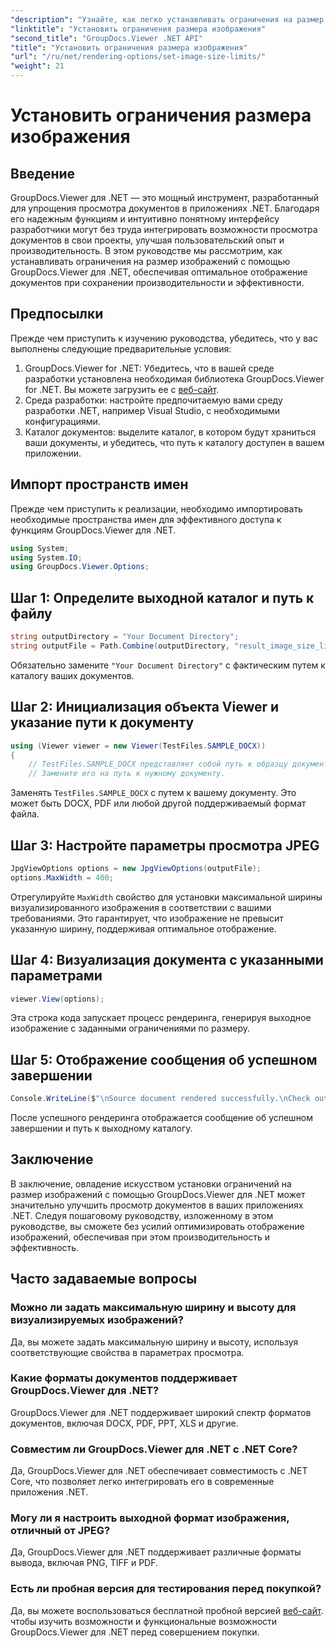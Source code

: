 ```yaml
---
"description": "Узнайте, как легко устанавливать ограничения на размер изображений в приложениях .NET с помощью GroupDocs.Viewer для .NET, что улучшает возможности просмотра документов."
"linktitle": "Установить ограничения размера изображения"
"second_title": "GroupDocs.Viewer .NET API"
"title": "Установить ограничения размера изображения"
"url": "/ru/net/rendering-options/set-image-size-limits/"
"weight": 21
---
```


# Установить ограничения размера изображения

## Введение
GroupDocs.Viewer для .NET — это мощный инструмент, разработанный для упрощения просмотра документов в приложениях .NET. Благодаря его надежным функциям и интуитивно понятному интерфейсу разработчики могут без труда интегрировать возможности просмотра документов в свои проекты, улучшая пользовательский опыт и производительность. В этом руководстве мы рассмотрим, как устанавливать ограничения на размер изображений с помощью GroupDocs.Viewer для .NET, обеспечивая оптимальное отображение документов при сохранении производительности и эффективности.
## Предпосылки
Прежде чем приступить к изучению руководства, убедитесь, что у вас выполнены следующие предварительные условия:
1. GroupDocs.Viewer for .NET: Убедитесь, что в вашей среде разработки установлена необходимая библиотека GroupDocs.Viewer for .NET. Вы можете загрузить ее с [веб-сайт](https://releases.groupdocs.com/viewer/net/).
2. Среда разработки: настройте предпочитаемую вами среду разработки .NET, например Visual Studio, с необходимыми конфигурациями.
3. Каталог документов: выделите каталог, в котором будут храниться ваши документы, и убедитесь, что путь к каталогу доступен в вашем приложении.

## Импорт пространств имен
Прежде чем приступить к реализации, необходимо импортировать необходимые пространства имен для эффективного доступа к функциям GroupDocs.Viewer для .NET.
```csharp
using System;
using System.IO;
using GroupDocs.Viewer.Options;
```
## Шаг 1: Определите выходной каталог и путь к файлу
```csharp
string outputDirectory = "Your Document Directory";
string outputFile = Path.Combine(outputDirectory, "result_image_size_limit.jpg");
```
Обязательно замените `"Your Document Directory"` с фактическим путем к каталогу ваших документов.
## Шаг 2: Инициализация объекта Viewer и указание пути к документу
```csharp
using (Viewer viewer = new Viewer(TestFiles.SAMPLE_DOCX))
{
    // TestFiles.SAMPLE_DOCX представляет собой путь к образцу документа.
    // Замените его на путь к нужному документу.
```
Заменять `TestFiles.SAMPLE_DOCX` с путем к вашему документу. Это может быть DOCX, PDF или любой другой поддерживаемый формат файла.
## Шаг 3: Настройте параметры просмотра JPEG
```csharp
JpgViewOptions options = new JpgViewOptions(outputFile);
options.MaxWidth = 400;
```
Отрегулируйте `MaxWidth` свойство для установки максимальной ширины визуализированного изображения в соответствии с вашими требованиями. Это гарантирует, что изображение не превысит указанную ширину, поддерживая оптимальное отображение.
## Шаг 4: Визуализация документа с указанными параметрами
```csharp
viewer.View(options);
```
Эта строка кода запускает процесс рендеринга, генерируя выходное изображение с заданными ограничениями по размеру.
## Шаг 5: Отображение сообщения об успешном завершении
```csharp
Console.WriteLine($"\nSource document rendered successfully.\nCheck output in {outputDirectory}.");
```
После успешного рендеринга отображается сообщение об успешном завершении и путь к выходному каталогу.

## Заключение
В заключение, овладение искусством установки ограничений на размер изображений с помощью GroupDocs.Viewer для .NET может значительно улучшить просмотр документов в ваших приложениях .NET. Следуя пошаговому руководству, изложенному в этом руководстве, вы сможете без усилий оптимизировать отображение изображений, обеспечивая при этом производительность и эффективность.
## Часто задаваемые вопросы
### Можно ли задать максимальную ширину и высоту для визуализируемых изображений?
Да, вы можете задать максимальную ширину и высоту, используя соответствующие свойства в параметрах просмотра.
### Какие форматы документов поддерживает GroupDocs.Viewer для .NET?
GroupDocs.Viewer для .NET поддерживает широкий спектр форматов документов, включая DOCX, PDF, PPT, XLS и другие.
### Совместим ли GroupDocs.Viewer для .NET с .NET Core?
Да, GroupDocs.Viewer для .NET обеспечивает совместимость с .NET Core, что позволяет легко интегрировать его в современные приложения .NET.
### Могу ли я настроить выходной формат изображения, отличный от JPEG?
Да, GroupDocs.Viewer для .NET поддерживает различные форматы вывода, включая PNG, TIFF и PDF.
### Есть ли пробная версия для тестирования перед покупкой?
Да, вы можете воспользоваться бесплатной пробной версией [веб-сайт](https://releases.groupdocs.com/viewer/net/). чтобы изучить возможности и функциональные возможности GroupDocs.Viewer для .NET перед совершением покупки.